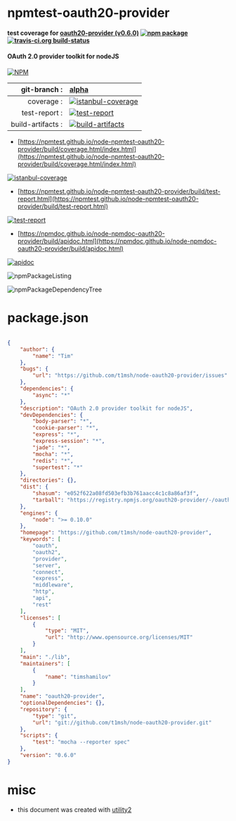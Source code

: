 # npmtest-oauth20-provider

#### test coverage for  [oauth20-provider (v0.6.0)](https://github.com/t1msh/node-oauth20-provider)  [![npm package](https://img.shields.io/npm/v/npmtest-oauth20-provider.svg?style=flat-square)](https://www.npmjs.org/package/npmtest-oauth20-provider) [![travis-ci.org build-status](https://api.travis-ci.org/npmtest/node-npmtest-oauth20-provider.svg)](https://travis-ci.org/npmtest/node-npmtest-oauth20-provider)

#### OAuth 2.0 provider toolkit for nodeJS

[![NPM](https://nodei.co/npm/oauth20-provider.png?downloads=true&downloadRank=true&stars=true)](https://www.npmjs.com/package/oauth20-provider)

| git-branch : | [alpha](https://github.com/npmtest/node-npmtest-oauth20-provider/tree/alpha)|
|--:|:--|
| coverage : | [![istanbul-coverage](https://npmtest.github.io/node-npmtest-oauth20-provider/build/coverage.badge.svg)](https://npmtest.github.io/node-npmtest-oauth20-provider/build/coverage.html/index.html)|
| test-report : | [![test-report](https://npmtest.github.io/node-npmtest-oauth20-provider/build/test-report.badge.svg)](https://npmtest.github.io/node-npmtest-oauth20-provider/build/test-report.html)|
| build-artifacts : | [![build-artifacts](https://npmtest.github.io/node-npmtest-oauth20-provider/glyphicons_144_folder_open.png)](https://github.com/npmtest/node-npmtest-oauth20-provider/tree/gh-pages/build)|

- [https://npmtest.github.io/node-npmtest-oauth20-provider/build/coverage.html/index.html](https://npmtest.github.io/node-npmtest-oauth20-provider/build/coverage.html/index.html)

[![istanbul-coverage](https://npmtest.github.io/node-npmtest-oauth20-provider/build/screenCapture.buildCi.browser.%252Ftmp%252Fbuild%252Fcoverage.lib.html.png)](https://npmtest.github.io/node-npmtest-oauth20-provider/build/coverage.html/index.html)

- [https://npmtest.github.io/node-npmtest-oauth20-provider/build/test-report.html](https://npmtest.github.io/node-npmtest-oauth20-provider/build/test-report.html)

[![test-report](https://npmtest.github.io/node-npmtest-oauth20-provider/build/screenCapture.buildCi.browser.%252Ftmp%252Fbuild%252Ftest-report.html.png)](https://npmtest.github.io/node-npmtest-oauth20-provider/build/test-report.html)

- [https://npmdoc.github.io/node-npmdoc-oauth20-provider/build/apidoc.html](https://npmdoc.github.io/node-npmdoc-oauth20-provider/build/apidoc.html)

[![apidoc](https://npmdoc.github.io/node-npmdoc-oauth20-provider/build/screenCapture.buildCi.browser.%252Ftmp%252Fbuild%252Fapidoc.html.png)](https://npmdoc.github.io/node-npmdoc-oauth20-provider/build/apidoc.html)

![npmPackageListing](https://npmtest.github.io/node-npmtest-oauth20-provider/build/screenCapture.npmPackageListing.svg)

![npmPackageDependencyTree](https://npmtest.github.io/node-npmtest-oauth20-provider/build/screenCapture.npmPackageDependencyTree.svg)



# package.json

```json

{
    "author": {
        "name": "Tim"
    },
    "bugs": {
        "url": "https://github.com/t1msh/node-oauth20-provider/issues"
    },
    "dependencies": {
        "async": "*"
    },
    "description": "OAuth 2.0 provider toolkit for nodeJS",
    "devDependencies": {
        "body-parser": "*",
        "cookie-parser": "*",
        "express": "*",
        "express-session": "*",
        "jade": "*",
        "mocha": "*",
        "redis": "*",
        "supertest": "*"
    },
    "directories": {},
    "dist": {
        "shasum": "e052f622a08fd503efb3b761aacc4c1c8a86af3f",
        "tarball": "https://registry.npmjs.org/oauth20-provider/-/oauth20-provider-0.6.0.tgz"
    },
    "engines": {
        "node": ">= 0.10.0"
    },
    "homepage": "https://github.com/t1msh/node-oauth20-provider",
    "keywords": [
        "oauth",
        "oauth2",
        "provider",
        "server",
        "connect",
        "express",
        "middleware",
        "http",
        "api",
        "rest"
    ],
    "licenses": [
        {
            "type": "MIT",
            "url": "http://www.opensource.org/licenses/MIT"
        }
    ],
    "main": "./lib",
    "maintainers": [
        {
            "name": "timshamilov"
        }
    ],
    "name": "oauth20-provider",
    "optionalDependencies": {},
    "repository": {
        "type": "git",
        "url": "git://github.com/t1msh/node-oauth20-provider.git"
    },
    "scripts": {
        "test": "mocha --reporter spec"
    },
    "version": "0.6.0"
}
```



# misc
- this document was created with [utility2](https://github.com/kaizhu256/node-utility2)
